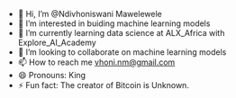 - 👋 Hi, I’m @Ndivhoniswani Mawelewele
- 👀 I’m interested in buiding machine learning models
- 🌱 I’m currently learning data science  at ALX_Africa with Explore_AI_Academy
- 💞️ I’m looking to collaborate on machine learning models
- 📫 How to reach me vhoni.nm@gmail.com
- 😄 Pronouns: King 
- ⚡ Fun fact: The creator of Bitcoin is Unknown.

<!---
Ndivhoniswani/Ndivhoniswani is a ✨ special ✨ repository because its `README.md` (this file) appears on your GitHub profile.
You can click the Preview link to take a look at your changes.
--->
